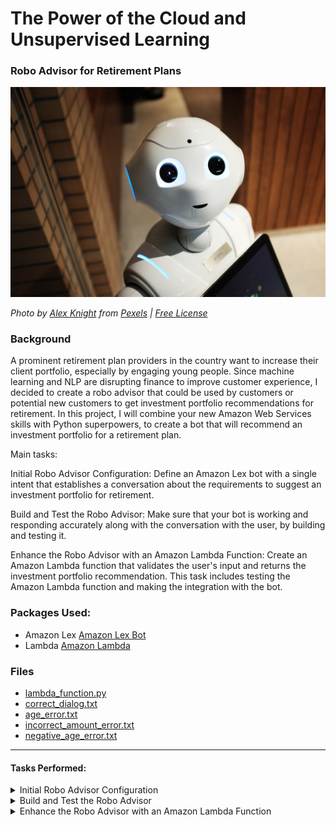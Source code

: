 # The Power of the Cloud and Unsupervised Learning

### Robo Advisor for Retirement Plans

![Robot](Images/robot.jpg)

*Photo by [Alex Knight](https://www.pexels.com/@alex-knight-1272316?utm_content=attributionCopyText&utm_medium=referral&utm_source=pexels) from [Pexels](https://www.pexels.com/photo/high-angle-photo-of-robot-2599244/?utm_content=attributionCopyText&utm_medium=referral&utm_source=pexels) | [Free License](https://www.pexels.com/photo-license/)*

### Background

A prominent retirement plan providers in the country want to increase their client portfolio, especially by engaging young people. Since machine learning and NLP are disrupting finance to improve customer experience, I decided to create a robo advisor that could be used by customers or potential new customers to get investment portfolio recommendations for retirement.
In this project, I will combine your new Amazon Web Services skills with Python superpowers, to create a bot that will recommend an investment portfolio for a retirement plan.

Main tasks:


Initial Robo Advisor Configuration: Define an Amazon Lex bot with a single intent that establishes a conversation about the requirements to suggest an investment portfolio for retirement.


Build and Test the Robo Advisor: Make sure that your bot is working and responding accurately along with the conversation with the user, by building and testing it.


Enhance the Robo Advisor with an Amazon Lambda Function: Create an Amazon Lambda function that validates the user's input and returns the investment portfolio recommendation. This task includes testing the Amazon Lambda function and making the integration with the bot.

### Packages Used:

* Amazon Lex [Amazon Lex Bot](https://aws.amazon.com/lex/)
* Lambda [Amazon Lambda](https://aws.amazon.com/lambda/)

### Files

* [lambda_function.py](Starter_Files/lambda_function.py)
* [correct_dialog.txt](Test_Cases/correct_dialog.txt)
* [age_error.txt](Test_Cases/age_error.txt)
* [incorrect_amount_error.txt](Test_Cases/incorrect_amount_error.txt)
* [negative_age_error.txt](Test_Cases/negative_age_error.txt)

---

#### Tasks Performed:

<details>
<summary>Initial Robo Advisor Configuration</summary>

<br>1. Define an Amazon Lex Bot with a single intent that establishes a conversation about the requirements to suggest an investment portfolio for retirement</br>

<br>2. Sign in into AWS Management Console and create a new custom Amazon Lex bot `RoboAdvisor`.</br>

<br>3. Setup the following parameters:</br>
* **Bot name:** RoboAdvisor
* **Output voice**: Salli
* **Session timeout:** 5 minutes
* **Sentiment analysis:** No
* **COPPA**: No

<br>4. Create the `RecommendPortfolio` intent, and configure some sample utterances as follows: </br>
* I want to save money for my retirement
* I'm ​`{age}​` and I would like to invest for my retirement
* I'm `​{age}​` and I want to invest for my retirement
* I want the best option to invest for my retirement
* I'm worried about my retirement
* I want to invest for my retirement
* I would like to invest for my retirement

<img src="Images/sample_utterances.png" width="500" />  

<br>5. Slots used by the bot, three using built-in types and one custom slot named `riskLevel`. The three initial slots as follows:</br>

| Name             | Slot Type            | Prompt                                                                    |
| ---------------- | -------------------- | ------------------------------------------------------------------------- |
| firstName        | AMAZON.US_FIRST_NAME | Thank you for trusting on me to help, could you please give me your name? |
| age              | AMAZON.NUMBER        | How old are you?                                                          |
| investmentAmount | AMAZON.NUMBER        | How much do you want to invest?                                           |

  <br> The `riskLevel` custom slot will be used to retrieve the risk level the user is willing to take on the investment portfolio; create this custom slot as follows:</br>

   > * **Name:** riskLevel
   > * **Prompt:** What level of investment risk would you like to take?
   > * **Maximum number of retries:** 2
   > * **Prompt response cards:** 4

<img src="Images/slots.png" width="500" />

<br>Configure the response cards for the `riskLevel` slot as is shown bellow:</br>

| Card 1                              | Card 2                              |
| ----------------------------------- | ----------------------------------- |
| <img src="Images/card1.png" width="400" />  | <img src="Images/card2.png" width="400" />  |

| Card 3                              | Card 4                              |
| ----------------------------------- | ----------------------------------- |
| <img src="Images/card3.png" width="400" />  | <img src="Images/card4.png" width="400" />  |


<br>6. Move to the *Confirmation Prompt* section, and set the following messages:</br>
   * **Confirm:** Thanks, now I will look for the best investment portfolio for you.
   * **Cancel:** I will be pleased to assist you in the future.

<br>7. Leave the error handling configuration for the `RecommendPortfolio` bot with the default values.</br>

<img src="Images/error_handling.png" width="500" />

</details>


<details>
<summary>Build and Test the Robo Advisor</summary>
<br>Build the bot and test it in the chatbot window to ensure accurate user conversation.</br>

</details>

<details>
<summary>Enhance the Robo Advisor with an Amazon Lambda Function</summary>

<br>1. Create an Amazon Lambda function `recommend_portfolio()` to validate the data provided by the user on the RoboAdvisor.</br>

<br>2. Starter code provided on [lambda_function.py](Starter_Files/lambda_function.py)</br>
    
<br>3. User input Validation guidelines to complete `recommend_portfolio()`</br>
* The `age` should be greater than 21 and less than 65.
* the `investment_amount` should be equal to or greater than 5000.

<br>4. Investment Portfolio Recommendation based on the selected risk level criteria, response from the bot should be as:</br>
* **none:** "100% bonds (AGG), 0% equities (SPY)"
* **very low:** "80% bonds (AGG), 20% equities (SPY)"
* **low:** "60% bonds (AGG), 40% equities (SPY)"
* **medium:** "40% bonds (AGG), 60% equities (SPY)"
* **high:** "20% bonds (AGG), 80% equities (SPY)"
* **very high:** "0% bonds (AGG), 100% equities (SPY)"

<br>5. Test the Lambda function using the [sample test cases](Test_Cases/) provided.</br>

<br>6. Open the Amazon Lex Console and navigate to the `RecommendPortfolio` bot configuration, integrate the lambda function `recommend_portfolio()` by selecting it in the _Lambda initialization and validation_ and _Fulfillment_ sections.</br>


---

